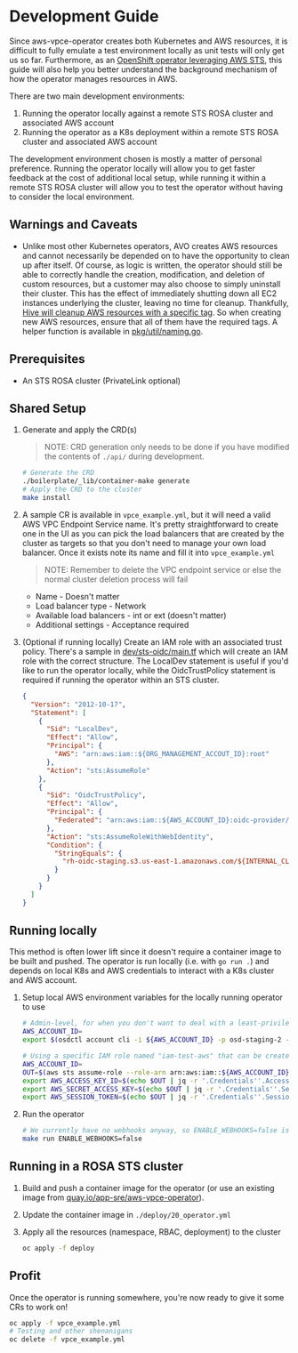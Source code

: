 # Development Guide

Since aws-vpce-operator creates both Kubernetes and AWS resources, it is difficult to fully emulate a test environment
locally as unit tests will only get us so far. Furthermore, as an [OpenShift operator leveraging AWS STS](https://cloud.redhat.com/blog/what-is-aws-sts-and-how-does-red-hat-openshift-service-on-aws-rosa-use-sts),
this guide will also help you better understand the background mechanism of how the operator manages resources in AWS.

There are two main development environments:

   1. Running the operator locally against a remote STS ROSA cluster and associated AWS account
   2. Running the operator as a K8s deployment within a remote STS ROSA cluster and associated AWS account

The development environment chosen is mostly a matter of personal preference. Running the operator locally will allow
you to get faster feedback at the cost of additional local setup, while running it within a remote STS ROSA cluster will
allow you to test the operator without having to consider the local environment.

## Warnings and Caveats

- Unlike most other Kubernetes operators, AVO creates AWS resources and cannot necessarily be depended on to have the
opportunity to clean up after itself. Of course, as logic is written, the operator should still be able to correctly handle the
creation, modification, and deletion of custom resources, but a customer may also choose to simply uninstall their
cluster. This has the effect of immediately shutting down all EC2 instances underlying the cluster, leaving no time for
cleanup. Thankfully, [Hive will cleanup AWS resources with a specific tag](https://github.com/openshift/hive/blob/2801c6b99a37e915382ef0858586688efa9416f5/pkg/install/generate.go#L545-L577).
So when creating new AWS resources, ensure that all of them have the required tags. A helper function is available in 
[pkg/util/naming.go](https://github.com/openshift/aws-vpce-operator/blob/fb4ba0bc5f93bc4a10e0d8640b1ace8552d4bf0b/pkg/util/naming.go#L33-L35).

## Prerequisites

* An STS ROSA cluster (PrivateLink optional)

## Shared Setup

1. Generate and apply the CRD(s)

    > NOTE: CRD generation only needs to be done if you have modified the contents of `./api/` during development.

    ```bash
   # Generate the CRD
    ./boilerplate/_lib/container-make generate
    # Apply the CRD to the cluster
    make install
    ```

2. A sample CR is available in `vpce_example.yml`, but it will need a valid AWS VPC Endpoint Service name.
It's pretty straightforward to create one in the UI as you can pick the load balancers that are created by the cluster
as targets so that you don't need to manage your own load balancer. Once it exists note its name and fill it into `vpce_example.yml`

   > NOTE: Remember to delete the VPC endpoint service or else the normal cluster deletion process will fail

   * Name - Doesn't matter
   * Load balancer type - Network
   * Available load balancers - int or ext (doesn't matter)
   * Additional settings - Acceptance required

3. (Optional if running locally) Create an IAM role with an associated trust policy. There's a sample in [dev/sts-oidc/main.tf](./sts-oidc/main.tf) which will create an IAM role with the correct structure. The LocalDev statement is useful if you'd like to run the operator locally, while the OidcTrustPolicy statement is required if running the operator within an STS cluster.

    ```json
    {
      "Version": "2012-10-17",
      "Statement": [
        {
          "Sid": "LocalDev",
          "Effect": "Allow",
          "Principal": {
            "AWS": "arn:aws:iam::${ORG_MANAGEMENT_ACCOUT_ID}:root"
          },
          "Action": "sts:AssumeRole"
        },
        {
          "Sid": "OidcTrustPolicy",
          "Effect": "Allow",
          "Principal": {
            "Federated": "arn:aws:iam::${AWS_ACCOUNT_ID}:oidc-provider/rh-oidc-staging.s3.us-east-1.amazonaws.com/${INTERNAL_CLUSTER_ID}"
          },
          "Action": "sts:AssumeRoleWithWebIdentity",
          "Condition": {
            "StringEquals": {
              "rh-oidc-staging.s3.us-east-1.amazonaws.com/${INTERNAL_CLUSTER_ID}:sub": "system:serviceaccount:${SERVICE_ACCOUNT_NAMESPACE}:${SERVICE_ACCOUNT_NAME}"
            }
          }
        }
      ]
    }
    ```

## Running locally

This method is often lower lift since it doesn't require a container image to be built and pushed. The operator is
run locally (i.e. with `go run .`) and depends on local K8s and AWS credentials to interact with a K8s cluster and AWS account.

1. Setup local AWS environment variables for the locally running operator to use

    ```bash
    # Admin-level, for when you don't want to deal with a least-privilege IAM policy
    AWS_ACCOUNT_ID=
    export $(osdctl account cli -i ${AWS_ACCOUNT_ID} -p osd-staging-2 -o env | xargs)
    ```

    ```bash
    # Using a specific IAM role named "iam-test-aws" that can be created in AWS
    AWS_ACCOUNT_ID=
    OUT=$(aws sts assume-role --role-arn arn:aws:iam::${AWS_ACCOUNT_ID}:role/iam-test-aws --role-session-name anything --profile osd-staging-2);\
    export AWS_ACCESS_KEY_ID=$(echo $OUT | jq -r '.Credentials''.AccessKeyId');\
    export AWS_SECRET_ACCESS_KEY=$(echo $OUT | jq -r '.Credentials''.SecretAccessKey');\
    export AWS_SESSION_TOKEN=$(echo $OUT | jq -r '.Credentials''.SessionToken');
    ```

2. Run the operator

    ```bash
    # We currently have no webhooks anyway, so ENABLE_WEBHOOKS=false is optional
    make run ENABLE_WEBHOOKS=false
    ```

## Running in a ROSA STS cluster

1. Build and push a container image for the operator (or use an existing image from [quay.io/app-sre/aws-vpce-operator](https://quay.io/repository/app-sre/aws-vpce-operator?tab=tags)).
2. Update the container image in `./deploy/20_operator.yml`
3. Apply all the resources (namespace, RBAC, deployment) to the cluster

    ```bash
    oc apply -f deploy
    ```

## Profit

Once the operator is running somewhere, you're now ready to give it some CRs to work on!

```bash
oc apply -f vpce_example.yml
# Testing and other shenanigans
oc delete -f vpce_example.yml
```

